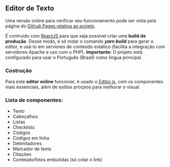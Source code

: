 ## Editor de Texto 

Uma versão online para verificar seu funcionamento pode ser vista pela página do [Github Pages relativa ao projeto](https://taylorho.github.io/editor-de-texto).

É contruído com [ReactJS](https://reactjs.org/) para que seja possível criar uma **build de produção**.
Desse modo, é só rodar o comando ***yarn build*** para gerar o editor, e usá-lo em serviores de conteúdo estático (facilita a integração com servidores Apache e uso com o PHP).
**Importante:** O projeto está configurado para usar o Português (Brasil) como língua principal.

### Costrução

Para este **editor online** funcionar, é usado o [Editor.js](https://editorjs.io/), com os componentes mais essenciais, além de estilos prórpios para melhorar o visual.

### Lista de componentes:
* Texto
* Cabeçalhos
* Listas
* Checklists
* Códigos
* Códigos em linha
* Delimitadores
* Marcador de texto
* Citações
* Conteúdo/fotos embutidas (só colar o link)